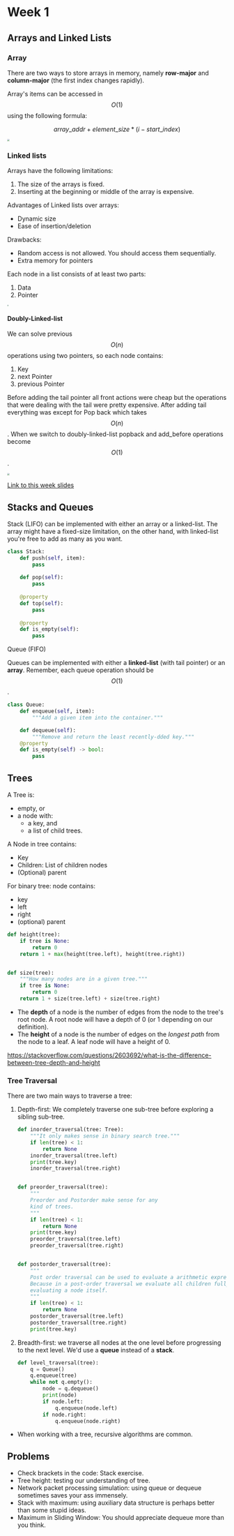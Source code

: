 # Week 1

## Arrays and Linked Lists

### Array

There are two ways to store arrays in memory, namely **row-major** and **column-major** (the first index changes rapidly).

Array's items can be accessed in $$O(1)$$ using the following formula:

$$array\_addr + element\_size * (i - start\_index)$$

<img src="assets/array-01.png" style="zoom:30%"/>

### Linked lists

Arrays have the following limitations:

1. The size of the arrays is fixed.
2.  Inserting at the beginning or middle of the array is expensive.

Advantages of Linked lists over arrays:

* Dynamic size
* Ease of insertion/deletion

Drawbacks:

* Random access is not allowed. You should access them sequentially.
* Extra memory for pointers

Each node in a list consists of at least two parts:

1. Data
2. Pointer

<img src="assets/singly-linked-list.png" style="zoom:20%"/>

#### Doubly-Linked-list

We can solve previous $$O(n)$$ operations using two pointers, so each node contains:

1. Key
2. next Pointer
3. previous Pointer

Before adding the tail pointer all front actions were cheap but the operations that were dealing with the tail were pretty expensive. After adding tail everything was except for Pop back which takes $$O(n)$$. When we switch to doubly-linked-list popback and add_before operations become $$O(1)$$.

<img src="assets/doubly-linked-list.png" style="zoom:30%"/>

[Link to this week slides](https://d3c33hcgiwev3.cloudfront.net/_52e80f34296ebf21912ca201cabebef8_05_1_arrays_and_lists.pdf?Expires=1617321600&Signature=Hcrvg9eeJCR59NdOPpeBxtQ0deBwASOWxYA4fnbFxEA~2jdtlkZDDXO5DTfb7FhJdLM8UsCXrVJJZnfuKW1~oPGIjHNi9nl27VXC3nkmPVtQBjVi~vtUui8EP2vHhLoGZ5woyTYbcZfwqLDofEjFFbrJfqUkeUNS36ShwDAAoro_&Key-Pair-Id=APKAJLTNE6QMUY6HBC5A)

## Stacks and Queues

Stack (LIFO) can be implemented with either an array or a linked-list. The array might have a fixed-size limitation, on the other hand, with linked-list you're free to add as many as you want.

```python
class Stack:
    def push(self, item):
        pass
    
    def pop(self):
        pass
    
    @property
    def top(self):
        pass
    
    @property
    def is_empty(self):
        pass
```

Queue (FIFO)

Queues can be implemented with either a **linked-list** (with tail pointer) or an **array**. Remember, each queue operation should be $$O(1)$$.

```python
class Queue:
    def enqueue(self, item):
        """Add a given item into the container."""

    def dequeue(self):
        """Remove and return the least recently-dded key."""
	@property
	def is_empty(self) -> bool:
        pass
```

## Trees

A Tree is:

* empty, or
* a node with:
  * a key, and
  * a list of child trees.

A Node in tree contains:

* Key
* Children: List of children nodes
* (Optional) parent

For binary tree: node contains:

* key
* left
* right
* (optional) parent

```python
def height(tree):
    if tree is None:
        return 0
    return 1 + max(height(tree.left), height(tree.right))


def size(tree):
    """How many nodes are in a given tree."""
    if tree is None:
        return 0
    return 1 + size(tree.left) + size(tree.right)
```

* The **depth** of a node is the number of edges from the node to the tree's root node. A root node will have a depth of 0 (or 1 depending on our definition).
* The **height** of a node is the number of edges on the *longest path* from the node to a leaf.
  A leaf node will have a height of 0.

https://stackoverflow.com/questions/2603692/what-is-the-difference-between-tree-depth-and-height

### Tree Traversal

There are two main ways to traverse a tree:

1. Depth-first: We completely traverse one sub-tree before exploring a sibling sub-tree.

   ```python
   def inorder_traversal(tree: Tree):
       """It only makes sense in binary search tree."""
       if len(tree) < 1:
           return None
       inorder_traversal(tree.left)
       print(tree.key)
       inorder_traversal(tree.right)
   
   
   def preorder_traversal(tree):
       """
       Preorder and Postorder make sense for any
       kind of trees.
       """
       if len(tree) < 1:
           return None
       print(tree.key)
       preorder_traversal(tree.left)
       preorder_traversal(tree.right)
   
   
   def postorder_traversal(tree):
       """
       Post order traversal can be used to evaluate a arithmetic expression.
       Because in a post-order traversal we evaluate all children fully before
       evaluating a node itself.
       """
       if len(tree) < 1:
           return None
       postorder_traversal(tree.left)
       postorder_traversal(tree.right)
       print(tree.key)
   ```

2. Breadth-first: we traverse all nodes at the one level before progressing to the next level. We'd use a **queue** instead of a **stack**.

   ```python
   def level_traversal(tree):
       q = Queue()
       q.enqueue(tree)
       while not q.empty():
           node = q.dequeue()
           print(node)
           if node.left:
               q.enqueue(node.left)
           if node.right:
               q.enqueue(node.right)
   ```

* When working with a tree, recursive algorithms are common.

## Problems

- Check brackets in the code: Stack exercise.
- Tree height: testing our understanding of tree.
- Network packet processing simulation: using queue or dequeue sometimes saves your ass immensely.
- Stack with maximum: using auxiliary data structure is perhaps better than some stupid ideas.
- Maximum in Sliding Window: You should appreciate dequeue more than you think.
